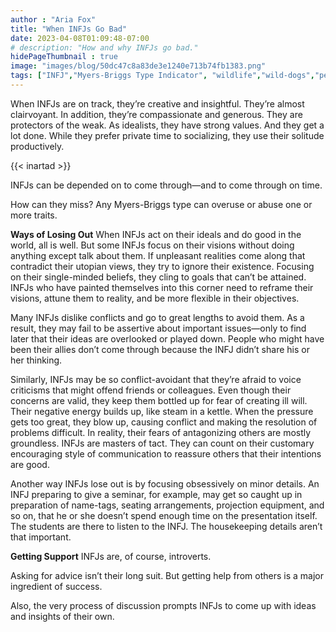 ```yaml
---
author : "Aria Fox"
title: "When INFJs Go Bad"
date: 2023-04-08T01:09:48-07:00
# description: "How and why INFJs go bad."
hidePageThumbnail : true 
image: "images/blog/50dc47c8a83de3e1240e713b74fb1383.png"
tags: ["INFJ","Myers-Briggs Type Indicator", "wildlife","wild-dogs","pets","animal-welfare"]
---
```



<!-- This is **bold** text, and this is *emphasized* text.
![infp_injf table](/infp_injf-table.jpg)
Visit the [Hugo](https://gohugo.io) website! -->

<!-- https://beaconstreetusa.com/wp/when-infjs-go-bad/ -->


When INFJs are on track, they’re creative and insightful. They’re almost clairvoyant. In addition, they’re compassionate and generous. They are protectors of the weak. As idealists, they have strong values. And they get a lot done. While they prefer private time to socializing, they use their solitude productively. 

{{< inartad >}}

INFJs can be depended on to come through—and to come through on time.

How can they miss? Any Myers-Briggs type can overuse or abuse one or more traits.

**Ways of Losing Out**
When INFJs act on their ideals and do good in the world, all is well. But some INFJs focus on their visions without doing anything except talk about them. If unpleasant realities come along that contradict their utopian views, they try to ignore their existence. Focusing on their single-minded beliefs, they cling to goals that can’t be attained. INFJs who have painted themselves into this corner need to reframe their visions, attune them to reality, and be more flexible in their objectives.

Many INFJs dislike conflicts and go to great lengths to avoid them. As a result, they may fail to be assertive about important issues—only to find later that their ideas are overlooked or played down. People who might have been their allies don’t come through because the INFJ didn’t share his or her thinking.

Similarly, INFJs may be so conflict-avoidant that they’re afraid to voice criticisms that might offend friends or colleagues. Even though their concerns are valid, they keep them bottled up for fear of creating ill will. Their negative energy builds up, like steam in a kettle. When the pressure gets too great, they blow up, causing conflict and making the resolution of problems difficult. In reality, their fears of antagonizing others are mostly groundless. INFJs are masters of tact. They can count on their customary encouraging style of communication to reassure others that their intentions are good.

Another way INFJs lose out is by focusing obsessively on minor details. An INFJ preparing to give a seminar, for example, may get so caught up in preparation of name-tags, seating arrangements, projection equipment, and so on, that he or she doesn’t spend enough time on the presentation itself. The students are there to listen to the INFJ. The housekeeping details aren’t that important.

**Getting Support**
INFJs are, of course, introverts. 

Asking for advice isn’t their long suit. But getting help from others is a major ingredient of success. 

Also, the very process of discussion prompts INFJs to come up with ideas and insights of their own.

